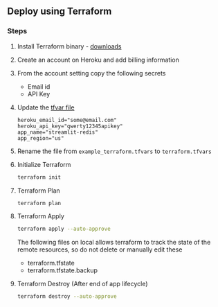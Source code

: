 ## Deploy using Terraform

### Steps

1. Install Terraform binary - [downloads](https://developer.hashicorp.com/terraform/downloads)
2. Create an account on Heroku and add billing information
3. From the account setting copy the following secrets
    * Email id
    * API Key
4. Update the [tfvar file](./example_terraform.tfvars)
    ```
    heroku_email_id="some@email.com"
    heroku_api_key="qwerty12345apikey"
    app_name="streamlit-redis"
    app_region="us"
    ```
5. Rename the file from `example_terraform.tfvars` to `terraform.tfvars`
6. Initialize  Terraform
    ```bash
    terraform init
    ```
7. Terraform Plan
    ```bash
    terraform plan
    ```
8. Terraform Apply
    ```bash
    terraform apply --auto-approve
    ```
    The following files on local allows terraform to track the state of the remote resources, so do not delete or manually edit these
    * terraform.tfstate
    * terraform.tfstate.backup

9. Terraform Destroy (After end of app lifecycle)
    ```bash
    terraform destroy --auto-approve
    ```

   